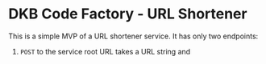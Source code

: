 # DKB Code Factory - URL Shortener

This is a simple MVP of a URL shortener service. It has only two endpoints:

1. `POST` to the service root URL takes a URL string and   

